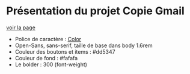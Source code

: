 # Présentation du projet Copie Gmail
[voir la page](https://adriegabto.github.io/edc-gmail/)

* Police de caractère :
[Color](./screenshots/asset.png)
* Open-Sans, sans-serif, taille de base dans body 1.6rem
* Couleur des boutons et items : #dd5347
* Couleur de fond : #fafafa
* Le bolder : 300 (font-weight)